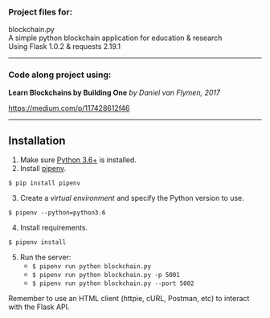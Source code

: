 ### Project files for:
blockchain.py \
A simple python blockchain application for education & research \
Using Flask 1.0.2 & requests 2.19.1
__________________________________
### Code along project using:

**Learn Blockchains by Building One**
_by Daniel van Flymen, 2017_

https://medium.com/p/117428612f46
___________________________________

## Installation

1. Make sure [Python 3.6+](https://www.python.org/downloads/) is installed.
2. Install [pipenv](https://github.com/kennethreitz/pipenv).

```
$ pip install pipenv
```

3. Create a _virtual environment_ and specify the Python version to use.

```
$ pipenv --python=python3.6
```

4. Install requirements.  

```
$ pipenv install
```

5. Run the server:
    * `$ pipenv run python blockchain.py`
    * `$ pipenv run python blockchain.py -p 5001`
    * `$ pipenv run python blockchain.py --port 5002`

Remember to use an HTML client (httpie, cURL, Postman, etc) to interact with the Flask API.
